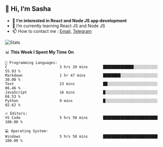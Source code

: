 ## 👋 Hi, I’m Sasha

- 👀 **I’m interested in React and Node JS app development** 
- 🌱 I’m currently learning React JS and Node JS
- 📫 How to contact me : [Email](mailto:sanyuchilas@gmail.com), [Telegram](https://t.me/sanyuchilas)

![Stats](https://github-readme-stats.vercel.app/api?username=sanyuchilas&show_icons=true&theme=react&hide=issues&count_private=true&layout=compact)

<!--START_SECTION:waka-->
📊 **This Week I Spent My Time On** 

```text
💬 Programming Languages: 
C                        3 hrs 20 mins       ██████████████░░░░░░░░░░░   55.93 % 
Markdown                 1 hr 47 mins        ████████░░░░░░░░░░░░░░░░░   30.00 % 
Text                     23 mins             ██░░░░░░░░░░░░░░░░░░░░░░░   06.46 % 
JavaScript               16 mins             █░░░░░░░░░░░░░░░░░░░░░░░░   04.53 % 
Python                   9 mins              █░░░░░░░░░░░░░░░░░░░░░░░░   02.62 % 

🔥 Editors: 
VS Code                  5 hrs 58 mins       █████████████████████████   100.00 % 

💻 Operating System: 
Windows                  5 hrs 58 mins       █████████████████████████   100.00 % 
```


<!--END_SECTION:waka-->

